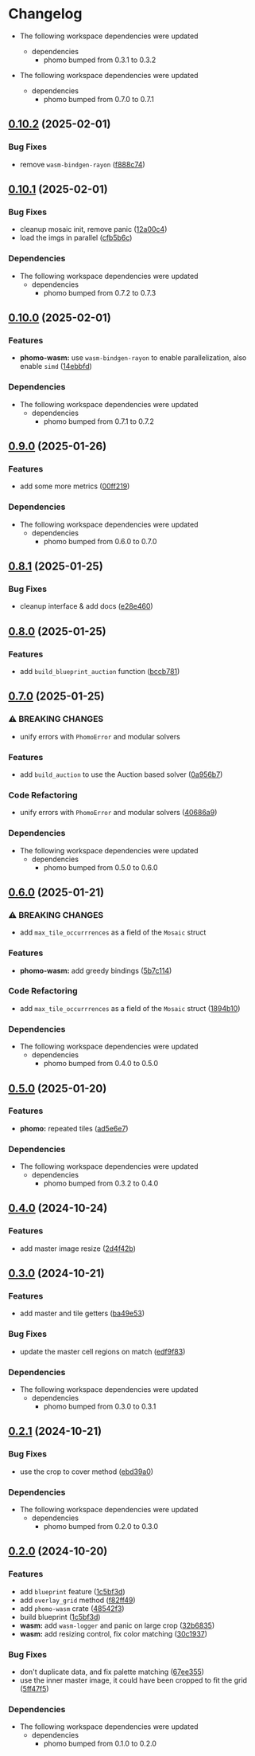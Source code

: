 # Changelog

* The following workspace dependencies were updated
  * dependencies
    * phomo bumped from 0.3.1 to 0.3.2

* The following workspace dependencies were updated
  * dependencies
    * phomo bumped from 0.7.0 to 0.7.1

## [0.10.2](https://github.com/loiccoyle/phomo-rs/compare/phomo-wasm-v0.10.1...phomo-wasm-v0.10.2) (2025-02-01)


### Bug Fixes

* remove `wasm-bindgen-rayon` ([f888c74](https://github.com/loiccoyle/phomo-rs/commit/f888c745c3d3da3bef48570a9f656dc86eb6281d))

## [0.10.1](https://github.com/loiccoyle/phomo-rs/compare/phomo-wasm-v0.10.0...phomo-wasm-v0.10.1) (2025-02-01)


### Bug Fixes

* cleanup mosaic init, remove panic ([12a00c4](https://github.com/loiccoyle/phomo-rs/commit/12a00c4149a75c4e11444a8fa47f035433e3c19b))
* load the imgs in parallel ([cfb5b6c](https://github.com/loiccoyle/phomo-rs/commit/cfb5b6cb29d738cd5fb85e2b054e71dd611e9783))


### Dependencies

* The following workspace dependencies were updated
  * dependencies
    * phomo bumped from 0.7.2 to 0.7.3

## [0.10.0](https://github.com/loiccoyle/phomo-rs/compare/phomo-wasm-v0.9.1...phomo-wasm-v0.10.0) (2025-02-01)


### Features

* **phomo-wasm:** use `wasm-bindgen-rayon` to enable parallelization, also enable `simd` ([14ebbfd](https://github.com/loiccoyle/phomo-rs/commit/14ebbfd181c8a40536614576208252848e52b34a))


### Dependencies

* The following workspace dependencies were updated
  * dependencies
    * phomo bumped from 0.7.1 to 0.7.2

## [0.9.0](https://github.com/loiccoyle/phomo-rs/compare/phomo-wasm-v0.8.1...phomo-wasm-v0.9.0) (2025-01-26)


### Features

* add some more metrics ([00ff219](https://github.com/loiccoyle/phomo-rs/commit/00ff219adb1c318b1df21768ed53c6bf4f058fc6))


### Dependencies

* The following workspace dependencies were updated
  * dependencies
    * phomo bumped from 0.6.0 to 0.7.0

## [0.8.1](https://github.com/loiccoyle/phomo-rs/compare/phomo-wasm-v0.8.0...phomo-wasm-v0.8.1) (2025-01-25)


### Bug Fixes

* cleanup interface & add docs ([e28e460](https://github.com/loiccoyle/phomo-rs/commit/e28e460d1110d813a5e7c6432fc9c18c96225a0c))

## [0.8.0](https://github.com/loiccoyle/phomo-rs/compare/phomo-wasm-v0.7.0...phomo-wasm-v0.8.0) (2025-01-25)


### Features

* add `build_blueprint_auction` function ([bccb781](https://github.com/loiccoyle/phomo-rs/commit/bccb781f56c3e7d8ef3af00868696655064d1ced))

## [0.7.0](https://github.com/loiccoyle/phomo-rs/compare/phomo-wasm-v0.6.0...phomo-wasm-v0.7.0) (2025-01-25)


### ⚠ BREAKING CHANGES

* unify errors with `PhomoError` and modular solvers

### Features

* add `build_auction` to use the Auction based solver ([0a956b7](https://github.com/loiccoyle/phomo-rs/commit/0a956b760063ccc09995a4b383f49d076d525a25))


### Code Refactoring

* unify errors with `PhomoError` and modular solvers ([40686a9](https://github.com/loiccoyle/phomo-rs/commit/40686a95026170e5cb481aedca6c29e53cb4504d))


### Dependencies

* The following workspace dependencies were updated
  * dependencies
    * phomo bumped from 0.5.0 to 0.6.0

## [0.6.0](https://github.com/loiccoyle/phomo-rs/compare/phomo-wasm-v0.5.0...phomo-wasm-v0.6.0) (2025-01-21)


### ⚠ BREAKING CHANGES

* add `max_tile_occurrrences` as a field of the `Mosaic` struct

### Features

* **phomo-wasm:** add greedy bindings ([5b7c114](https://github.com/loiccoyle/phomo-rs/commit/5b7c1148f174defb1e15b0a2fdccc3501d1eab3c))


### Code Refactoring

* add `max_tile_occurrrences` as a field of the `Mosaic` struct ([1894b10](https://github.com/loiccoyle/phomo-rs/commit/1894b10441aff5e7e88abe448593027e9cd2f443))


### Dependencies

* The following workspace dependencies were updated
  * dependencies
    * phomo bumped from 0.4.0 to 0.5.0

## [0.5.0](https://github.com/loiccoyle/phomo-rs/compare/phomo-wasm-v0.4.1...phomo-wasm-v0.5.0) (2025-01-20)


### Features

* **phomo:** repeated tiles ([ad5e6e7](https://github.com/loiccoyle/phomo-rs/commit/ad5e6e71c5ddfdb4b35703aa7781eb47ffa07183))


### Dependencies

* The following workspace dependencies were updated
  * dependencies
    * phomo bumped from 0.3.2 to 0.4.0

## [0.4.0](https://github.com/loiccoyle/phomo-rs/compare/phomo-wasm-v0.3.0...phomo-wasm-v0.4.0) (2024-10-24)


### Features

* add master image resize ([2d4f42b](https://github.com/loiccoyle/phomo-rs/commit/2d4f42b1b7fe48b82dfc9a933d783726c161f84a))

## [0.3.0](https://github.com/loiccoyle/phomo-rs/compare/phomo-wasm-v0.2.1...phomo-wasm-v0.3.0) (2024-10-21)


### Features

* add master and tile getters ([ba49e53](https://github.com/loiccoyle/phomo-rs/commit/ba49e53431d358e3f8888c9147acb6673b2f7568))


### Bug Fixes

* update the master cell regions on match ([edf9f83](https://github.com/loiccoyle/phomo-rs/commit/edf9f83a36fa3dcab4ce49ddaa3b3f73516835f8))


### Dependencies

* The following workspace dependencies were updated
  * dependencies
    * phomo bumped from 0.3.0 to 0.3.1

## [0.2.1](https://github.com/loiccoyle/phomo-rs/compare/phomo-wasm-v0.2.0...phomo-wasm-v0.2.1) (2024-10-21)


### Bug Fixes

* use the crop to cover method ([ebd39a0](https://github.com/loiccoyle/phomo-rs/commit/ebd39a09c6501132747642ada394943e59ad6aa8))


### Dependencies

* The following workspace dependencies were updated
  * dependencies
    * phomo bumped from 0.2.0 to 0.3.0

## [0.2.0](https://github.com/loiccoyle/phomo-rs/compare/phomo-wasm-v0.1.0...phomo-wasm-v0.2.0) (2024-10-20)


### Features

* add `blueprint` feature ([1c5bf3d](https://github.com/loiccoyle/phomo-rs/commit/1c5bf3d20071b7968e13f41560172d95493e7bf2))
* add `overlay_grid` method ([f82ff49](https://github.com/loiccoyle/phomo-rs/commit/f82ff4912c784712af28a64d912293391140744a))
* add `phomo-wasm` crate ([48542f3](https://github.com/loiccoyle/phomo-rs/commit/48542f3fb88beeeb2ffda2420c27b64b4bddd209))
* build blueprint ([1c5bf3d](https://github.com/loiccoyle/phomo-rs/commit/1c5bf3d20071b7968e13f41560172d95493e7bf2))
* **wasm:** add `wasm-logger` and panic on large crop ([32b6835](https://github.com/loiccoyle/phomo-rs/commit/32b6835a9ca252d3928240df4dfbf6855faea9d0))
* **wasm:** add resizing control, fix color matching ([30c1937](https://github.com/loiccoyle/phomo-rs/commit/30c1937e8828223910beea43cb424514a58e4e41))


### Bug Fixes

* don't duplicate data, and fix palette matching ([67ee355](https://github.com/loiccoyle/phomo-rs/commit/67ee355f5e3294007dbd0075468b2cfceae3d26a))
* use the inner master image, it could have been cropped to fit the grid ([5ff47f5](https://github.com/loiccoyle/phomo-rs/commit/5ff47f53c8b50f7b44af5354874e57bdb097a06a))


### Dependencies

* The following workspace dependencies were updated
  * dependencies
    * phomo bumped from 0.1.0 to 0.2.0

